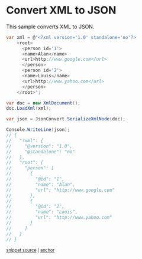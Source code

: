 # Convert XML to JSON

This sample converts XML to JSON.

<!-- snippet: ConvertXmlToJson -->
<a id='snippet-convertxmltojson'></a>
```cs
var xml = @"<?xml version='1.0' standalone='no'?>
    <root>
      <person id='1'>
      <name>Alan</name>
      <url>http://www.google.com</url>
      </person>
      <person id='2'>
      <name>Louis</name>
      <url>http://www.yahoo.com</url>
      </person>
    </root>";

var doc = new XmlDocument();
doc.LoadXml(xml);

var json = JsonConvert.SerializeXmlNode(doc);

Console.WriteLine(json);
// {
//   "?xml": {
//     "@version": "1.0",
//     "@standalone": "no"
//   },
//   "root": {
//     "person": [
//       {
//         "@id": "1",
//         "name": "Alan",
//         "url": "http://www.google.com"
//       },
//       {
//         "@id": "2",
//         "name": "Louis",
//         "url": "http://www.yahoo.com"
//       }
//     ]
//   }
// }
```
<sup><a href='/src/Tests/Documentation/Samples/Xml/ConvertXmlToJson.cs#L36-L75' title='Snippet source file'>snippet source</a> | <a href='#snippet-convertxmltojson' title='Start of snippet'>anchor</a></sup>
<!-- endSnippet -->
